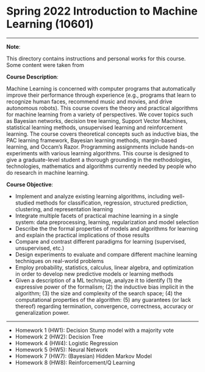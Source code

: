 # Spring 2022 Introduction to Machine Learning (10601)
***
**Note**: 

This directory contains instructions and personal works for this course. Some content were taken from 

**Course Description**: 

Machine Learning is concerned with computer programs that automatically improve their performance through experience (e.g., programs that learn to recognize human faces, recommend music and movies, and drive autonomous robots). This course covers the theory and practical algorithms for machine learning from a variety of perspectives. We cover topics such as Bayesian networks, decision tree learning, Support Vector Machines, statistical learning methods, unsupervised learning and reinforcement learning. The course covers theoretical concepts such as inductive bias, the PAC learning framework, Bayesian learning methods, margin-based learning, and Occam’s Razor. Programming assignments include hands-on experiments with various learning algorithms. This course is designed to give a graduate-level student a thorough grounding in the methodologies, technologies, mathematics and algorithms currently needed by people who do research in machine learning.

**Course Objective**: 

- Implement and analyze existing learning algorithms, including well-studied methods for classification, regression, structured prediction, clustering, and representation learning
- Integrate multiple facets of practical machine learning in a single system: data preprocessing, learning, regularization and model selection
- Describe the the formal properties of models and algorithms for learning and explain the practical implications of those results
- Compare and contrast different paradigms for learning (supervised, unsupervised, etc.)
- Design experiments to evaluate and compare different machine learning techniques on real-world problems
- Employ probability, statistics, calculus, linear algebra, and optimization in order to develop new predictive models or learning methods
- Given a description of a ML technique, analyze it to identify (1) the expressive power of the formalism; (2) the inductive bias implicit in the algorithm; (3) the size and complexity of the search space; (4) the computational properties of the algorithm: (5) any guarantees (or lack thereof) regarding termination, convergence, correctness, accuracy or generalization power.


***
- Homework 1 (HW1): Decision Stump model with a majority vote
- Homework 2 (HW2): Decision Tree
- Homework 4 (HW4): Logistic Regression
- Homework 5 (HW5): Neural Network
- Homework 7 (HW7): (Bayesian) Hidden Markov Model 
- Homework 8 (HW8): Reinforcement/Q Learning 
